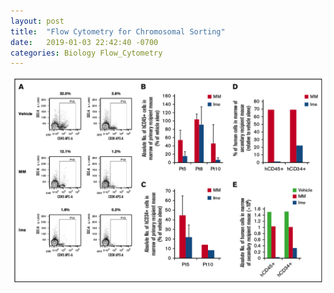 ```yaml
---
layout: post
title:  "Flow Cytometry for Chromosomal Sorting"
date:   2019-01-03 22:42:40 -0700
categories: Biology Flow_Cytometry
---
```


![Figure_4](/assets/Wang_2018/Figure_4.png)
